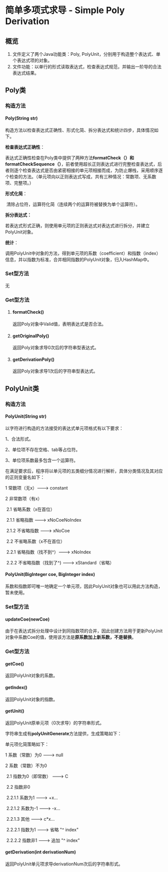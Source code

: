 # 简单多项式求导 - Simple Poly Derivation

## 概览

1. 文件定义了两个Java功能类：Poly, PolyUnit，分别用于构造整个表达式、单个表达式项的对象。
2. 文件功能：以单行的形式读取表达式，检查表达式规范，并输出一阶导的合法表达式结果。



## Poly类

### 构造方法

#### Poly(String str)

构造方法以检查表达式正确性、形式化简、拆分表达式和统计四步，具体情况如下。

**检查表达式正确性**：

​	表达式正确性检查在Poly类中提供了两种方法**formatCheck（）**和**formatCheckSequence（）**，前者使用超长正则表达式进行完整检查表达式，后者则逐个检查表达式是否由紧密相接的单元项相接而成，为防止爆栈，采用顺序逐个检查的方法。（单元项向以正则表达式写成，共有三种情况：常数项、无系数项、完整项。）

**形式化简**：

​	清除占位符，运算符化简（连续两个的运算符被替换为单个运算符）。

**拆分表达式：**

​	若表达式形式正确，则使用单元项的正则表达式对表达式进行拆分，并建立PolyUnit对象。	

**统计**：

​	调用PolyUnit中对象的方法，得到单元项的系数（coefficient）和指数（index）信息，并以指数为标准，合并相同指数的PolyUnit对象，归入HashMap中。

### Set型方法

无

### Get型方法

1. #### formatCheck()

   返回Poly对象中Valid值，表明表达式是否合法。

2. #### getOriginalPoly()

   返回Poly对象求导0次后的字符串型表达式。

3. #### getDerivationPoly()

   返回Poly对象求导1次后的字符串型表达式。



## PolyUnit类

### 构造方法

#### PolyUnit(String str)

以字符进行构造的方法接受的表达式单元项格式有以下要求：

1、合法形式。

2、单位项不存在空格、tab等占位符。

3、单位项系数最多包含一个运算符。

在满足要求后，程序将以单元项的五类细分情况进行解析，具体分类情况及其对应的正则变量名如下：

1 常数项（无x）---> constant

2 非常数项（有x）

​	2.1 省略系数（x在首位）

​			2.1.1 省略指数  ---> xNoCoeNoIndex

​			2.1.2 不省略指数 ---> xNoCoe

​	2.2 不省略系数（x不在首位）

​			2.2.1 省略指数（找不到^）---> xNoIndex

​			2.2.2 不省略指数（找到了^) ---> xStandard（省略）

#### PolyUnit(BigInteger coe, BigInteger index)

系数和指数即可唯一地确定一个单元项，因此PolyUnit对象也可以用此方法构造，暂未使用。

### Set型方法

#### updateCoe(newCoe)

由于在表达式拆分处理中设计到同指数项的合并，因此创建方法用于更新PolyUnit对象中系数Coe的值，使用该方法是**原系数加上新系数，不是替换**。

### Get型方法

#### getCoe()

返回PolyUnit对象的系数。

#### getIndex()

返回PolyUnit对象的指数。

#### getUnit()

返回PolyUnit原单元项（0次求导）的字符串形式。

字符串生成有**polyUnitGenerate**方法提供，生成策略如下：

单元项化简策略如下：

1 系数（常数）为0 ---> null

2 系数（常数）不为0

​	2.1 指数为0（即常数） --->  C

​	2.2 指数非0

​		2.2.1.1 系数为1 ---> +x...

​		2.2.1.2 系数为-1 ---> -x...

​		2.2.1.3 其他 ---> c*x...

​		2.2.2.1 指数为1 ---> 省略 "^ index"

​		2.2.2.2 指数非1 ---> 追加 "^ index"

#### getDerivation(int derivationNum)

返回PolyUnit单元项求导derivationNum次后的字符串形式。